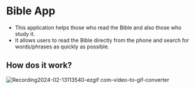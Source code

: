 # Bible App
- This application helps those who read the Bible and also those who study it.
- It allows users to read the Bible directly from the phone and search for words/phrases as quickly as possible.

## How dos it work?
![Recording2024-02-13113540-ezgif com-video-to-gif-converter](https://github.com/SamiIonesi/Bible_App/assets/150432462/293ccc62-62eb-4917-9b8a-d3eeeffbf497)


